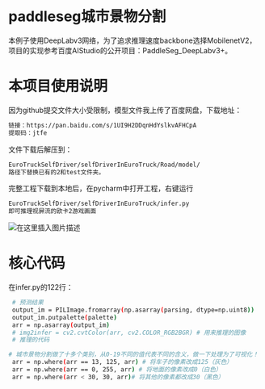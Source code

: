 # paddleseg城市景物分割
本例子使用DeepLabv3网络，为了追求推理速度backbone选择MobilenetV2，项目的实现参考百度AIStudio的公开项目：PaddleSeg_DeepLabv3+。

# 本项目使用说明
因为github提交文件大小受限制，模型文件我上传了百度网盘，下载地址：

```bash
链接：https://pan.baidu.com/s/1UI9H2DDqnHdYslkvAFHCpA 
提取码：jtfe
```

文件下载后解压到：
```bash
EuroTruckSelfDriver/selfDriverInEuroTruck/Road/model/
路径下替换已有的2和test文件夹。
```

完整工程下载到本地后，在pycharm中打开工程，右键运行

```bash
EuroTruckSelfDriver/selfDriverInEuroTruck/infer.py
即可推理视屏流的欧卡2游戏画面
```
![在这里插入图片描述](https://img-blog.csdnimg.cn/20200830233202401.png?x-oss-process=image/watermark,type_ZmFuZ3poZW5naGVpdGk,shadow_10,text_aHR0cHM6Ly9ibG9nLmNzZG4ubmV0L3FxXzM3NjY4NDM2,size_16,color_FFFFFF,t_70#pic_center)
# 核心代码
在infer.py的122行：
```bash
 # 预测结果
 output_im = PILImage.fromarray(np.asarray(parsing, dtype=np.uint8))
 output_im.putpalette(palette)
 arr = np.asarray(output_im)
 # img2infer = cv2.cvtColor(arr, cv2.COLOR_RGB2BGR) # 用来推理的图像
 # 推理的代码

# 城市景物分割做了十多个类别，从0-19不同的值代表不同的含义，做一下处理为了可视化！
 arr = np.where(arr == 13, 125, arr) # 将车子的像素改成125（灰色）
 arr = np.where(arr == 0, 255, arr) # 将地面的像素改成0（白色）
 arr = np.where(arr < 30, 30, arr)# 将其他的像素都改成30（黑色）
```
